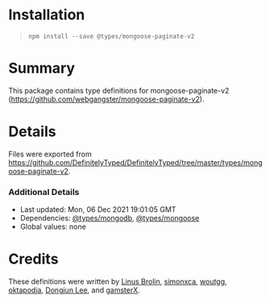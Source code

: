 # Installation
> `npm install --save @types/mongoose-paginate-v2`

# Summary
This package contains type definitions for mongoose-paginate-v2 (https://github.com/webgangster/mongoose-paginate-v2).

# Details
Files were exported from https://github.com/DefinitelyTyped/DefinitelyTyped/tree/master/types/mongoose-paginate-v2.

### Additional Details
 * Last updated: Mon, 06 Dec 2021 19:01:05 GMT
 * Dependencies: [@types/mongodb](https://npmjs.com/package/@types/mongodb), [@types/mongoose](https://npmjs.com/package/@types/mongoose)
 * Global values: none

# Credits
These definitions were written by [Linus Brolin](https://github.com/linusbrolin), [simonxca](https://github.com/simonxca), [woutgg](https://github.com/woutgg), [oktapodia](https://github.com/oktapodia), [Dongjun Lee](https://github.com/ChazEpps), and [gamsterX](https://github.com/gamsterx).
